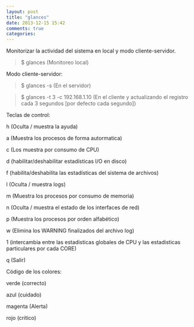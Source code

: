 ```yaml
---
layout: post
title: "glances"
date: 2013-12-15 15:42
comments: true
categories: 
---
```

Monitorizar la actividad del sistema en local y modo cliente-servidor.

>$ glances (Monitoreo local)

Modo cliente-servidor:

>$ glances -s (En el servidor)

>$ glances -t 3 -c 192.168.1.10 (En el cliente y actualizando el registro cada 3 segundos [por defecto cada segundo])

Teclas de control:

h (Oculta / muestra la ayuda)

a (Muestra los procesos de forma autormatica)

c (Los muestra por consumo de CPU)

d (habilitar/deshabilitar estadísticas I/O en disco)

f (habilita/deshabilita las estadísticas del sistema de archivos)

l (Oculta / muestra logs)

m (Muestra los procesos por consumo de  memoria)

n (Oculta / muestra el estado de los interfaces de red)

p (Muestra los procesos por orden alfabético)

w (Elimina los WARNING finalizados del archivo log)

1 (intercambia entre las estadisticas globales de CPU y las estadisticas particulares por cada CORE)

q (Salir)

Código de los colores:

verde (correcto)

azul (cuidado)

magenta (Alerta)

rojo (crítico)

